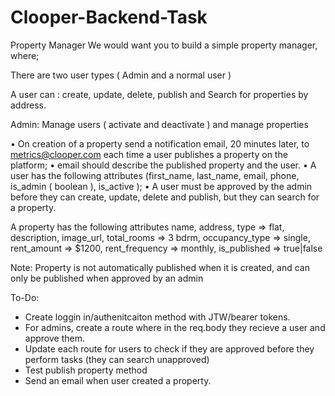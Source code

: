# Clooper-Backend-Task
Property Manager
We would want you to build a simple property manager, where; 

There are two user types ( Admin and a normal user )

A user can :
create,
update,
delete,
publish and
Search for properties by address.

Admin:
Manage users ( activate and deactivate ) and manage properties


•	On creation of a property send a notification email, 20 minutes later, to metrics@clooper.com each time a user publishes a property on the platform; 
•	email should describe the published property and the user. 
•	A user has the following attributes (first_name, last_name, email, phone, is_admin ( boolean ), is_active ); 
•	A user must be approved by the admin before they can create, update, delete and publish, but they can search for a property.

A property has the following attributes 
name, 
address, 
type => flat, 
description, 
image_url, 
total_rooms => 3 bdrm, 
occupancy_type => single, 
rent_amount => $1200, 
rent_frequency => monthly, 
is_published => true|false

Note: 
Property is not automatically published when it is created, and can only be published when approved by an admin 


To-Do:
- Create loggin in/authenitcaiton method with JTW/bearer tokens.
- For admins, create a route where in the req.body they recieve a user and approve them. 
- Update each route for users to check if they are approved before they perform tasks (they can search unapproved)
- Test publish property method
- Send an email when user created a property.